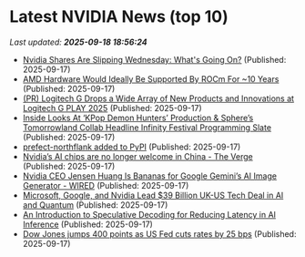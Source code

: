 # Latest NVIDIA News (top 10)
_Last updated: **2025-09-18 18:56:24**_

- [Nvidia Shares Are Slipping Wednesday: What's Going On?](https://biztoc.com/x/eef96b944a730c14) (Published: 2025-09-17)
- [AMD Hardware Would Ideally Be Supported By ROCm For ~10 Years](https://www.phoronix.com/news/AMD-ROCm-Hardware-Length) (Published: 2025-09-17)
- [(PR) Logitech G Drops a Wide Array of New Products and Innovations at Logitech G PLAY 2025](https://www.techpowerup.com/341098/logitech-g-drops-a-wide-array-of-new-products-and-innovations-at-logitech-g-play-2025) (Published: 2025-09-17)
- [Inside Looks At ‘KPop Demon Hunters’ Production & Sphere’s Tomorrowland Collab Headline Infinity Festival Programming Slate](http://deadline.com/2025/09/kpop-demon-hunters-sphere-tomorrowland-edm-infinity-festival-1236547040/) (Published: 2025-09-17)
- [prefect-northflank added to PyPI](https://pypi.org/project/prefect-northflank/) (Published: 2025-09-17)
- [Nvidia’s AI chips are no longer welcome in China - The Verge](https://slashdot.org/firehose.pl?op=view&amp;id=179327366) (Published: 2025-09-17)
- [Nvidia CEO Jensen Huang Is Bananas for Google Gemini’s AI Image Generator - WIRED](https://slashdot.org/firehose.pl?op=view&amp;id=179327350) (Published: 2025-09-17)
- [Microsoft, Google, and Nvidia Lead $39 Billion UK-US Tech Deal in AI and Quantum](https://biztoc.com/x/8ffa779b7f0ba220) (Published: 2025-09-17)
- [An Introduction to Speculative Decoding for Reducing Latency in AI Inference](https://developer.nvidia.com/blog/an-introduction-to-speculative-decoding-for-reducing-latency-in-ai-inference/) (Published: 2025-09-17)
- [Dow Jones jumps 400 points as US Fed cuts rates by 25 bps](https://economictimes.indiatimes.com/markets/stocks/news/dow-jumps-400-points-as-us-fed-cuts-rates-by-25-bps/articleshow/123952963.cms) (Published: 2025-09-17)
